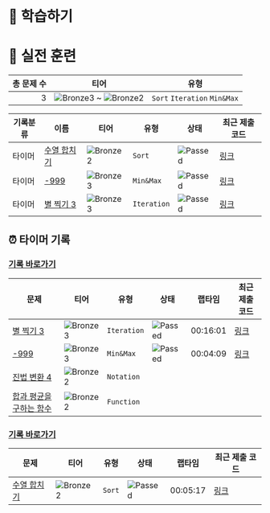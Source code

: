 # 📖 학습하기

# 🥇 실전 훈련
|총 문제 수|티어|유형|
|---:|---|---|
|3|![Bronze3][b3] ~ ![Bronze2][b2]|`Sort` `Iteration` `Min&Max`|

|기록분류|이름|티어|유형|상태|최근 제출 코드|
|---|---|---|---|---|---|
|타이머|[수열 합치기](https://www.codetree.ai/training-field/search/problems/concatenation-of-sequences)|![Bronze2][b2]|`Sort`|![Passed][passed]|[링크](https://github.com/WoogiBoogi1129/codetree-TILs/blob/main/240406/%EC%88%98%EC%97%B4%20%ED%95%A9%EC%B9%98%EA%B8%B0/concatenation-of-sequences.cpp)|
|타이머|[-999](https://www.codetree.ai/training-field/search/problems/-999)|![Bronze3][b3]|`Min&Max`|![Passed][passed]|[링크](https://github.com/WoogiBoogi1129/codetree-TILs/blob/main/240406/-999/-999.cpp)|
|타이머|[별 찍기 3](https://www.codetree.ai/training-field/search/problems/star-make-3)|![Bronze3][b3]|`Iteration`|![Passed][passed]|[링크](https://github.com/WoogiBoogi1129/codetree-TILs/blob/main/240406/%EB%B3%84%20%EC%B0%8D%EA%B8%B0%203/star-make-3.cpp)|


## ⏰ 타이머 기록
### [기록 바로가기](https://www.codetree.ai/training-field/my-records/timer/7627)

|문제|티어|유형|상태|랩타임|최근 제출 코드|
|---|---|---|---|---|---|
[별 찍기 3](https://www.codetree.ai/training-field/search/problems/star-make-3)|![Bronze3][b3]|`Iteration`|![Passed][passed]|00:16:01|[링크](https://github.com/WoogiBoogi1129/codetree-TILs/blob/main/240406/%EB%B3%84%20%EC%B0%8D%EA%B8%B0%203/star-make-3.cpp)|
[-999](https://www.codetree.ai/training-field/search/problems/-999)|![Bronze3][b3]|`Min&Max`|![Passed][passed]|00:04:09|[링크](https://github.com/WoogiBoogi1129/codetree-TILs/blob/main/240406/-999/-999.cpp)|
[진법 변환 4](https://www.codetree.ai/training-field/search/problems/base-conversion-4)|![Bronze2][b2]|`Notation`||||
[합과 평균을 구하는 함수](https://www.codetree.ai/training-field/search/problems/function-that-obtains-sum-and-mean)|![Bronze2][b2]|`Function`||||


### [기록 바로가기](https://www.codetree.ai/training-field/my-records/timer/7626)

|문제|티어|유형|상태|랩타임|최근 제출 코드|
|---|---|---|---|---|---|
[수열 합치기](https://www.codetree.ai/training-field/search/problems/concatenation-of-sequences)|![Bronze2][b2]|`Sort`|![Passed][passed]|00:05:17|[링크](https://github.com/WoogiBoogi1129/codetree-TILs/blob/main/240406/%EC%88%98%EC%97%B4%20%ED%95%A9%EC%B9%98%EA%B8%B0/concatenation-of-sequences.cpp)|












[b5]: https://img.shields.io/badge/Bronze_5-%235D3E31.svg
[b4]: https://img.shields.io/badge/Bronze_4-%235D3E31.svg
[b3]: https://img.shields.io/badge/Bronze_3-%235D3E31.svg
[b2]: https://img.shields.io/badge/Bronze_2-%235D3E31.svg
[b1]: https://img.shields.io/badge/Bronze_1-%235D3E31.svg
[s5]: https://img.shields.io/badge/Silver_5-%23394960.svg
[s4]: https://img.shields.io/badge/Silver_4-%23394960.svg
[s3]: https://img.shields.io/badge/Silver_3-%23394960.svg
[s2]: https://img.shields.io/badge/Silver_2-%23394960.svg
[s1]: https://img.shields.io/badge/Silver_1-%23394960.svg
[g5]: https://img.shields.io/badge/Gold_5-%23FFC433.svg
[g4]: https://img.shields.io/badge/Gold_4-%23FFC433.svg
[g3]: https://img.shields.io/badge/Gold_3-%23FFC433.svg
[g2]: https://img.shields.io/badge/Gold_2-%23FFC433.svg
[g1]: https://img.shields.io/badge/Gold_1-%23FFC433.svg
[p5]: https://img.shields.io/badge/Platinum_5-%2376DDD8.svg
[p4]: https://img.shields.io/badge/Platinum_4-%2376DDD8.svg
[p3]: https://img.shields.io/badge/Platinum_3-%2376DDD8.svg
[p2]: https://img.shields.io/badge/Platinum_2-%2376DDD8.svg
[p1]: https://img.shields.io/badge/Platinum_1-%2376DDD8.svg
[passed]: https://img.shields.io/badge/Passed-%23009D27.svg
[failed]: https://img.shields.io/badge/Failed-%23D24D57.svg
[easy]: https://img.shields.io/badge/쉬움-%235cb85c.svg?for-the-badge
[medium]: https://img.shields.io/badge/보통-%23FFC433.svg?for-the-badge
[hard]: https://img.shields.io/badge/어려움-%23D24D57.svg?for-the-badge